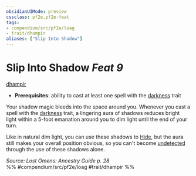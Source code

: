 ```yaml
---
obsidianUIMode: preview
cssclass: pf2e,pf2e-feat
tags:
- compendium/src/pf2e/loag
- trait/dhampir
aliases: ["Slip Into Shadow"]
---
```

# Slip Into Shadow  *Feat 9*  
[dhampir](rules/traits/dhampir-b1.md "Dhampir Ancestry & Heritage Trait")  

- **Prerequisites**: ability to cast at least one spell with the [darkness](rules/traits/darkness.md "Darkness Effect Trait") trait

Your shadow magic bleeds into the space around you. Whenever you cast a spell with the [darkness](rules/traits/darkness.md "Darkness Effect Trait") trait, a lingering aura of shadows reduces bright light within a 5-foot emanation around you to dim light until the end of your turn.

Like in natural dim light, you can use these shadows to [Hide](rules/actions/hide.md), but the aura still makes your overall position obvious, so you can't become [undetected](rules/conditions.md#Undetected) through the use of these shadows alone.

*Source: Lost Omens: Ancestry Guide p. 28*  
%% #compendium/src/pf2e/loag #trait/dhampir %%